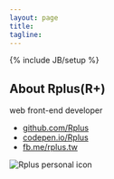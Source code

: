 ```yaml
---
layout: page
title:
tagline:
---
```

{% include JB/setup %}

## About Rplus(R+)
web front-end developer

+ [github.com/Rplus](//github.com/Rplus)
+ [codepen.io/Rplus](//codepen.io/Rplus/public/)
+ [fb.me/rplus.tw](//fb.me/Rplus.tw)

![Rplus personal icon](//cdn.rawgit.com/Rplus/R-logo/v6/R+.svg "Rplus personal icon")